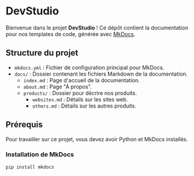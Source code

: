# DevStudio

Bienvenue dans le projet **DevStudio** ! Ce dépôt contient la documentation pour nos templates de code, générée avec [MkDocs](https://www.mkdocs.org).

## Structure du projet

- `mkdocs.yml` : Fichier de configuration principal pour MkDocs.
- `docs/` : Dossier contenant les fichiers Markdown de la documentation.
  - `index.md` : Page d'accueil de la documentation.
  - `about.md` : Page "À propos".
  - `products/` : Dossier pour décrire nos produits.
    - `websites.md` : Détails sur les sites web.
    - `others.md` : Détails sur les autres produits.

## Prérequis

Pour travailler sur ce projet, vous devez avoir Python et MkDocs installés.

### Installation de MkDocs
```bash
pip install mkdocs
